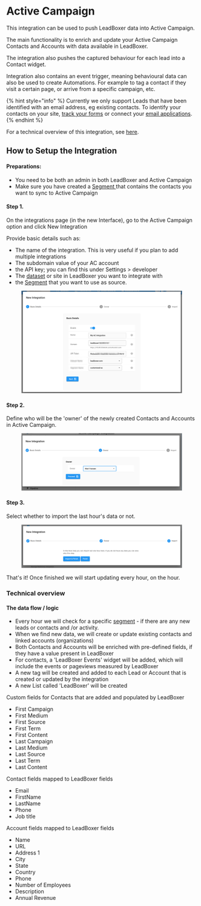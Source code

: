 # Active Campaign

This integration can be used to push LeadBoxer data into Active Campaign.

The main functionality is to enrich and update your Active Campaign Contacts and Accounts with data available in LeadBoxer.

The integration also pushes the captured behaviour for each lead into a Contact widget.

Integration also contains an event trigger, meaning behavioural data can also be used to create Automations. For example to tag a contact if they visit a certain page, or  arrive from a specific campaign, etc.



{% hint style="info" %}
Currently we only support Leads that have been identified with an email address, eg existing contacts. To identify your contacts on your site, [track your forms](../website/manual-form-tracking.md) or connect your [email applications](../email/).
{% endhint %}



For a technical overview of this integration, see [here](active-campaign.md#technical-overview).

## How to Setup the Integration

#### Preparations:&#x20;

* You need to be both an admin in both LeadBoxer and Active Campaign
* Make sure you have created a [Segment ](../../fundamentals/elements/segments.md)that contains the contacts you want to sync to Active Campaign

#### Step 1.

On the integrations page (in the new Interface), go to the Active Campaign option and click New Integration

Provide basic details such as:

* The name of the integration. This is very useful if you plan to add multiple integrations
* The subdomain value of your AC account
* the API key; you can find this under Settings > developer
* The [dataset](../../fundamentals/elements/datasets.md) or site in LeadBoxer you want to integrate with &#x20;
* the [Segment](../../fundamentals/elements/segments.md) that you want to use as source.

<figure><img src="../../.gitbook/assets/Notification_Center (1).png" alt=""><figcaption></figcaption></figure>

#### Step 2.

Define who will be the 'owner' of the newly created Contacts and Accounts in Active Campaign.

<figure><img src="../../.gitbook/assets/LeadBoxer_App (1) (4).png" alt=""><figcaption></figcaption></figure>

#### Step 3.

Select whether to import the last hour's data or not.

<figure><img src="../../.gitbook/assets/LeadBoxer_App (2) (2) (1).png" alt=""><figcaption></figcaption></figure>

That's it! Once finished we will start updating every hour, on the hour.

### Technical overview

#### The data flow / logic

* Every hour we will check for a specific [segment](../../fundamentals/elements/segments.md) - if there are any new leads or contacts and /or activity.
* When we find new data, we will create or update existing contacts and linked accounts (organizations)
* Both Contacts and Accounts will be enriched with pre-defined fields, if they have a value present in LeadBoxer
* For contacts, a 'LeadBoxer Events' widget will be added, which will include the events or pageviews measured by LeadBoxer
* A new tag will be created and added to each Lead or Account that is created or updated by the integration
* A new List called 'LeadBoxer' will be created&#x20;



Custom fields for Contacts that are added and populated by LeadBoxer

* First Campaign&#x20;
* First Medium&#x20;
* First Source&#x20;
* First Term&#x20;
* First Content&#x20;
* Last Campaign&#x20;
* Last Medium&#x20;
* Last Source&#x20;
* Last Term&#x20;
* Last Content&#x20;

Contact fields mapped to LeadBoxer fields

* Email
* FirstName
* LastName
* Phone
* Job title

Account fields mapped to LeadBoxer fields

* Name
* URL
* Address 1
* City
* State
* Country
* Phone
* Number of Employees
* Description
* Annual Revenue



